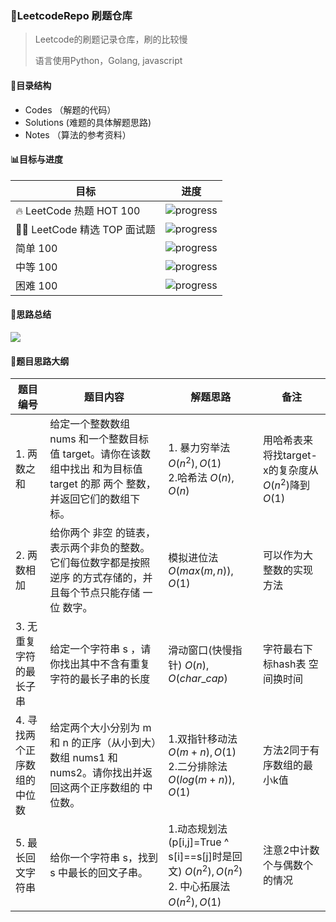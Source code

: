 <!--
 * @Author: Theo_hui
 * @Date: 2021-08-08 14:56:45
 * @Descripttion: 
-->
### :city_sunrise:LeetcodeRepo 刷题仓库

> Leetcode的刷题记录仓库，刷的比较慢
>
> 语言使用Python，Golang,  javascript

#### :evergreen_tree:目录结构

- Codes （解题的代码）
- Solutions (难题的具体解题思路)
- Notes （算法的参考资料）

#### :bar_chart:目标与进度

| 目标                        | 进度                                                |
| --------------------------- | --------------------------------------------------- |
| 🔥 LeetCode 热题 HOT 100     | ![progress](https://progress-bar.dev/5/ "progress") |
| 👨‍💻 LeetCode 精选 TOP 面试题 | ![progress](https://progress-bar.dev/5/ "progress") |
| 简单 100                    | ![progress](https://progress-bar.dev/1/ "progress") |
| 中等 100                    | ![progress](https://progress-bar.dev/3/ "progress") |
| 困难 100                    | ![progress](https://progress-bar.dev/1/ "progress") |



#### :rainbow:思路总结

![](http://processon.com/chart_image/60a47231f346fb1df4240b29.png)

#### :rocket:题目思路大纲

| 题目编号|题目内容 | 解题思路 | 备注 |
| ------ |---------|-------- | ---- |
|   1. 两数之和    |   给定一个整数数组 nums 和一个整数目标值 target。请你在该数组中找出 和为目标值 target  的那 两个 整数，并返回它们的数组下标。      | 1. 暴力穷举法 $O(n^2),O(1)$ <br> 2.哈希法 $O(n),O(n)$      |   用哈希表来将找target-x的复杂度从$O(n^2)$降到$O(1)$    |
| 2. 两数相加 |  给你两个 非空 的链表，表示两个非负的整数。它们每位数字都是按照 逆序 的方式存储的，并且每个节点只能存储 一位 数字。| 模拟进位法 $O(max(m,n)),O(1)$ |可以作为大整数的实现方法|
|3. 无重复字符的最长子串|给定一个字符串 s ，请你找出其中不含有重复字符的最长子串的长度|滑动窗口(快慢指针) $O(n),O(char\_cap)$| 字符最右下标hash表 空间换时间|
|4. 寻找两个正序数组的中位数|给定两个大小分别为 m 和 n 的正序（从小到大）数组 nums1 和 nums2。请你找出并返回这两个正序数组的 中位数。| 1.双指针移动法 $O(m+n),O(1)$ <br> 2.二分排除法 $O(log(m+n)),O(1)$|方法2同于有序数组的最小k值|
|5. 最长回文字符串| 给你一个字符串 s，找到 s 中最长的回文子串。|1.动态规划法(p[i,j]=True ^ s[i]==s[j]时是回文) $O(n^2),O(n^2)$ <br> 2. 中心拓展法 $O(n^2),O(1)$ |注意2中计数个与偶数个的情况|
